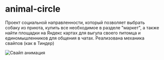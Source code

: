 # animal-circle

Проект социальной направленности, который позволяет выбрать собаку из приюта, купить все необходимое в разделе "маркет", а также найти площадки на Яндекс картах для выгула своего питомца и единомышленников для общения в чатах. Реализована механика свайпов (как в Тиндер)

![Свайп анимация](./swipes.gif)